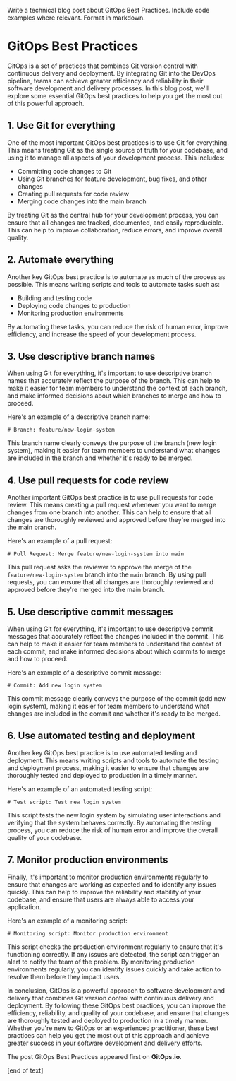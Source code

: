  Write a technical blog post about GitOps Best Practices. Include code examples where relevant. Format in markdown.

# GitOps Best Practices

GitOps is a set of practices that combines Git version control with continuous delivery and deployment. By integrating Git into the DevOps pipeline, teams can achieve greater efficiency and reliability in their software development and delivery processes. In this blog post, we'll explore some essential GitOps best practices to help you get the most out of this powerful approach.
## 1. Use Git for everything

One of the most important GitOps best practices is to use Git for everything. This means treating Git as the single source of truth for your codebase, and using it to manage all aspects of your development process. This includes:

* Committing code changes to Git
* Using Git branches for feature development, bug fixes, and other changes
* Creating pull requests for code review
* Merging code changes into the main branch

By treating Git as the central hub for your development process, you can ensure that all changes are tracked, documented, and easily reproducible. This can help to improve collaboration, reduce errors, and improve overall quality.

## 2. Automate everything

Another key GitOps best practice is to automate as much of the process as possible. This means writing scripts and tools to automate tasks such as:

* Building and testing code
* Deploying code changes to production
* Monitoring production environments

By automating these tasks, you can reduce the risk of human error, improve efficiency, and increase the speed of your development process.

## 3. Use descriptive branch names

When using Git for everything, it's important to use descriptive branch names that accurately reflect the purpose of the branch. This can help to make it easier for team members to understand the context of each branch, and make informed decisions about which branches to merge and how to proceed.

Here's an example of a descriptive branch name:

```
# Branch: feature/new-login-system
```
This branch name clearly conveys the purpose of the branch (new login system), making it easier for team members to understand what changes are included in the branch and whether it's ready to be merged.

## 4. Use pull requests for code review

Another important GitOps best practice is to use pull requests for code review. This means creating a pull request whenever you want to merge changes from one branch into another. This can help to ensure that all changes are thoroughly reviewed and approved before they're merged into the main branch.

Here's an example of a pull request:

```
# Pull Request: Merge feature/new-login-system into main
```
This pull request asks the reviewer to approve the merge of the `feature/new-login-system` branch into the `main` branch. By using pull requests, you can ensure that all changes are thoroughly reviewed and approved before they're merged into the main branch.

## 5. Use descriptive commit messages

When using Git for everything, it's important to use descriptive commit messages that accurately reflect the changes included in the commit. This can help to make it easier for team members to understand the context of each commit, and make informed decisions about which commits to merge and how to proceed.

Here's an example of a descriptive commit message:

```
# Commit: Add new login system
```
This commit message clearly conveys the purpose of the commit (add new login system), making it easier for team members to understand what changes are included in the commit and whether it's ready to be merged.

## 6. Use automated testing and deployment

Another key GitOps best practice is to use automated testing and deployment. This means writing scripts and tools to automate the testing and deployment process, making it easier to ensure that changes are thoroughly tested and deployed to production in a timely manner.

Here's an example of an automated testing script:

```
# Test script: Test new login system
```
This script tests the new login system by simulating user interactions and verifying that the system behaves correctly. By automating the testing process, you can reduce the risk of human error and improve the overall quality of your codebase.

## 7. Monitor production environments

Finally, it's important to monitor production environments regularly to ensure that changes are working as expected and to identify any issues quickly. This can help to improve the reliability and stability of your codebase, and ensure that users are always able to access your application.

Here's an example of a monitoring script:

```
# Monitoring script: Monitor production environment
```
This script checks the production environment regularly to ensure that it's functioning correctly. If any issues are detected, the script can trigger an alert to notify the team of the problem. By monitoring production environments regularly, you can identify issues quickly and take action to resolve them before they impact users.

In conclusion, GitOps is a powerful approach to software development and delivery that combines Git version control with continuous delivery and deployment. By following these GitOps best practices, you can improve the efficiency, reliability, and quality of your codebase, and ensure that changes are thoroughly tested and deployed to production in a timely manner. Whether you're new to GitOps or an experienced practitioner, these best practices can help you get the most out of this approach and achieve greater success in your software development and delivery efforts.

The post GitOps Best Practices appeared first on **GitOps.io**.


 [end of text]


